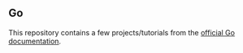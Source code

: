 ## Go

This repository contains a few projects/tutorials from the [official Go documentation](https://go.dev/doc/).
